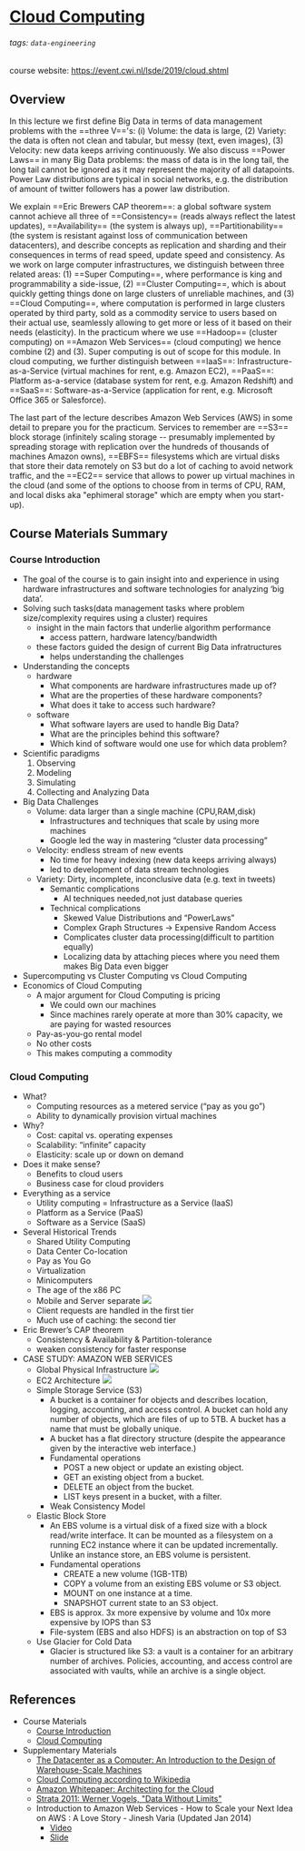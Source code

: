 # [Cloud Computing](https://hackmd.io/@distributed-systems-engineering/cloud-computing)

###### tags: `data-engineering`

course website: https://event.cwi.nl/lsde/2019/cloud.shtml

## Overview 

In this lecture we first define Big Data in terms of data management problems with the ==three V=='s: (i) Volume: the data is large, (2) Variety: the data is often not clean and tabular, but messy (text, even images), (3) Velocity: new data keeps arriving continuously. We also discuss ==Power Laws== in many Big Data problems: the mass of data is in the long tail, the long tail cannot be ignored as it may represent the majority of all datapoints. Power Law distributions are typical in social networks, e.g. the distribution of amount of twitter followers has a power law distribution.

We explain ==Eric Brewers CAP theorem==: a global software system cannot achieve all three of ==Consistency== (reads always reflect the latest updates), ==Availability== (the system is always up), ==Partitionability== (the system is resistant against loss of communication between datacenters), and describe concepts as replication and sharding and their consequences in terms of read speed, update speed and consistency.
As we work on large computer infrastructures, we distinguish between three related areas: (1) ==Super Computing==, where performance is king and programmability a side-issue, (2) ==Cluster Computing==, which is about quickly getting things done on large clusters of unreliable machines, and (3) ==Cloud Computing==, where computation is performed in large clusters operated by third party, sold as a commodity service to users based on their actual use, seamlessly allowing to get more or less of it based on their needs (elasticity). In the practicum where we use ==Hadoop== (cluster computing) on ==Amazon Web Services== (cloud computing) we hence combine (2) and (3). Super computing is out of scope for this module. In cloud computing, we further distinguish between ==IaaS==: Infrastructure-as-a-Service (virtual machines for rent, e.g. Amazon EC2), ==PaaS==: Platform as-a-service (database system for rent, e.g. Amazon Redshift) and ==SaaS==: Software-as-a-Service (application for rent, e.g. Microsoft Office 365 or Salesforce).

The last part of the lecture describes Amazon Web Services (AWS) in some detail to prepare you for the practicum. Services to remember are ==S3== block storage (infinitely scaling storage -- presumably implemented by spreading storage with replication over the hundreds of thousands of machines Amazon owns), ==EBFS== filesystems which are virtual disks that store their data remotely on S3 but do a lot of caching to avoid network traffic, and the ==EC2== service that allows to power up virtual machines in the cloud (and some of the options to choose from in terms of CPU, RAM, and local disks aka "ephimeral storage" which are empty when you start-up).

## Course Materials Summary

### Course Introduction

- The goal of the course is to gain insight into and experience in using hardware infrastructures and software technologies for analyzing ‘big data’.
- Solving such tasks(data management tasks where problem size/complexity requires using a cluster) requires
    - insight in the main factors that underlie algorithm performance
        - access pattern, hardware latency/bandwidth
    - these factors guided the design of current Big Data infratructures
        - helps understanding the challenges
- Understanding the concepts
    - hardware
        - What components are hardware infrastructures made up of? 
        - What are the properties of these hardware components?
        - What does it take to access such hardware?
    - software
        - What software layers are used to handle Big Data?
        - What are the principles behind this software?
        - Which kind of software would one use for which data problem?
- Scientific paradigms
    1. Observing
    2. Modeling
    3. Simulating
    4. Collecting and Analyzing Data
- Big Data Challenges
    - Volume: data larger than a single machine (CPU,RAM,disk)
        - Infrastructures and techniques that scale by using more machines
        - Google led the way in mastering “cluster data processing”
    - Velocity: endless stream of new events
        - No time for heavy indexing (new data keeps arriving always)
        - led to development of data stream technologies
    - Variety: Dirty, incomplete, inconclusive data (e.g. text in tweets)
        - Semantic complications
            - AI techniques needed,not just database queries
        - Technical complications
            - Skewed Value Distributions and “PowerLaws”
            - Complex Graph Structures -> Expensive Random Access
            - Complicates cluster data processing(difficult to partition equally)
            - Localizing data by attaching pieces where you need them makes Big Data even bigger
- Supercomputing vs Cluster Computing vs Cloud Computing
- Economics of Cloud Computing
    - A major argument for Cloud Computing is pricing
        - We could own our machines
        - Since machines rarely operate at more than 30% capacity, we are paying for wasted resources
    - Pay-as-you-go rental model
    - No other costs
    - This makes computing a commodity

### Cloud Computing

- What?
    - Computing resources as a metered service (“pay as you go”)
    - Ability to dynamically provision virtual machines
- Why?
    - Cost: capital vs. operating expenses
    - Scalability: “infinite” capacity
    - Elasticity: scale up or down on demand
- Does it make sense?
    - Benefits to cloud users
    - Business case for cloud providers
- Everything as a service
    - Utility computing = Infrastructure as a Service (IaaS)
    - Platform as a Service (PaaS)
    - Software as a Service (SaaS)
- Several Historical Trends
    - Shared Utility Computing
    - Data Center Co-location
    - Pay as You Go
    - Virtualization
    - Minicomputers
    - The age of the x86 PC
    - Mobile and Server separate
![](https://i.imgur.com/8yFDQop.png)
    - Client requests are handled in the first tier
    - Much use of caching: the second tier
- Eric Brewer’s CAP theorem
    - Consistency & Availability & Partition-tolerance
    - weaken consistency for faster response
- CASE STUDY: AMAZON WEB SERVICES
    - Global Physical Infrastructure
    ![](https://i.imgur.com/TafEHqx.png)
    - EC2 Architecture
    ![](https://i.imgur.com/5EECUK1.png)
    - Simple Storage Service (S3)
        - A bucket is a container for objects and describes location, logging, accounting, and access control. A bucket can hold any number of objects, which are files of up to 5TB. A bucket has a name that must be globally unique.
        - A bucket has a flat directory structure (despite the appearance given by the interactive web interface.)
        - Fundamental operations
            - POST a new object or update an existing object.
            - GET an existing object from a bucket.
            - DELETE an object from the bucket.
            - LIST keys present in a bucket, with a filter.
        - Weak Consistency Model
    - Elastic Block Store
        - An EBS volume is a virtual disk of a fixed size with a block read/write interface. It can be mounted as a filesystem on a running EC2 instance where it can be updated incrementally. Unlike an instance store, an EBS volume is persistent.
        - Fundamental operations
            - CREATE a new volume (1GB-1TB)
            - COPY a volume from an existing EBS volume or S3 object.
            - MOUNT on one instance at a time.
            - SNAPSHOT current state to an S3 object.
        - EBS is approx. 3x more expensive by volume and 10x more expensive by IOPS than S3
        - File-system (EBS and also HDFS) is an abstraction on top of S3
    - Use Glacier for Cold Data
        - Glacier is structured like S3: a vault is a container for an arbitrary number of archives. Policies, accounting, and access control are associated with vaults, while an archive is a single object.

## References

- Course Materials
    - [Course Introduction](https://github.com/cyyeh/large-scale-data-engineering/blob/master/cloud-computing/00-Intro.pdf)
    - [Cloud Computing](https://github.com/cyyeh/large-scale-data-engineering/blob/master/cloud-computing/01-CloudComputing.pdf)
- Supplementary Materials
    - [The Datacenter as a Computer: An Introduction to the Design of Warehouse-Scale Machines](https://github.com/cyyeh/large-scale-data-engineering/blob/master/cloud-computing/datacenter-as-computer.pdf)
    - [Cloud Computing according to Wikipedia](https://en.wikipedia.org/wiki/Cloud_computing)
    - [Amazon Whitepaper: Architecting for the Cloud](https://github.com/cyyeh/large-scale-data-engineering/blob/master/cloud-computing/AWS_Cloud_Best_Practices.pdf)
    - [Strata 2011: Werner Vogels, "Data Without Limits"](https://youtu.be/oNTp5spjv0w)
    - Introduction to Amazon Web Services - How to Scale your Next Idea on AWS : A Love Story - Jinesh Varia (Updated Jan 2014)
        - [Video](https://www.youtube.com/watch?v=wgiYfUs7rNY)
        - [Slide](https://www.slideshare.net/AmazonWebServices/building-powerful-web-applications-in-the-aws-cloud-a-love-story-jinesh-varia)